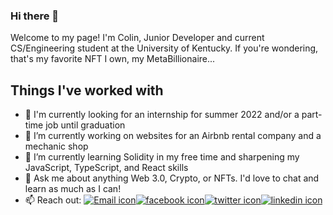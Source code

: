 ### Hi there 👋

Welcome to my page!
I'm Colin, Junior Developer and current CS/Engineering student at the University of Kentucky.
If you're wondering, that's my favorite NFT I own, my MetaBillionaire...

## Things I've worked with 



- 👀 I'm currently looking for an internship for summer 2022 and/or a part-time job until graduation
- 💪 I’m currently working on websites for an Airbnb rental company and a mechanic shop
- 🌱 I’m currently learning Solidity in my free time and sharpening my JavaScript, TypeScript, and React skills
- 💬 Ask me about anything Web 3.0, Crypto, or NFTs. I'd love to chat and learn as much as I can!
- 📫 Reach out:
[![Email icon](https://github.com/colinsmith3/colinsmith3/issues/1#issue-1090796367)][1][![facebook icon](https://github.com/colinsmith3/colinsmith3/issues/2#issue-1090796811)][2][![twitter icon](https://github.com/colinsmith3/colinsmith3/issues/3#issue-1090796857)][3][![linkedin icon](https://github.com/colinsmith3/colinsmith3/issues/4#issue-1090796917)][4]

[1]: mailto:jayson.colin.smith@gmail.com
[2]: https://www.facebook.com/colin.smith.03
[3]: https://twitter.com/Colin_Smith30
[4]: https://www.linkedin.com/in/colin-smith-901575191
